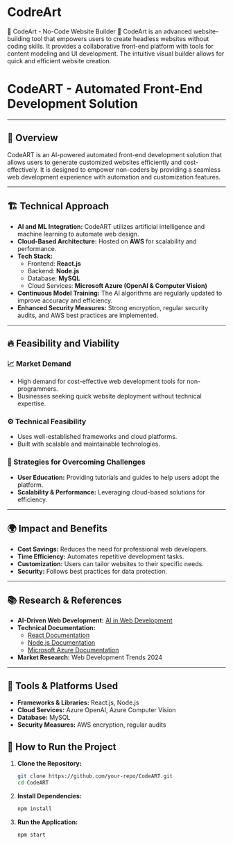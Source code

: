 # CodreArt
🚀 CodeArt - No-Code Website Builder 🎨 
CodeArt is an advanced website-building tool that empowers users to create headless websites without coding skills. It provides a collaborative front-end platform with tools for content modeling and UI development. The intuitive visual builder allows for quick and efficient website creation.
# CodeART - Automated Front-End Development Solution

---

## 📖 Overview
CodeART is an AI-powered automated front-end development solution that allows users to generate customized websites efficiently and cost-effectively. It is designed to empower non-coders by providing a seamless web development experience with automation and customization features.

---

## 🏗️ Technical Approach
- **AI and ML Integration:** CodeART utilizes artificial intelligence and machine learning to automate web design.
- **Cloud-Based Architecture:** Hosted on **AWS** for scalability and performance.
- **Tech Stack:**
  - Frontend: **React.js**
  - Backend: **Node.js**
  - Database: **MySQL**
  - Cloud Services: **Microsoft Azure (OpenAI & Computer Vision)**
- **Continuous Model Training:** The AI algorithms are regularly updated to improve accuracy and efficiency.
- **Enhanced Security Measures:** Strong encryption, regular security audits, and AWS best practices are implemented.

---

## 🔥 Feasibility and Viability
### 📈 Market Demand
- High demand for cost-effective web development tools for non-programmers.
- Businesses seeking quick website deployment without technical expertise.

### ⚙️ Technical Feasibility
- Uses well-established frameworks and cloud platforms.
- Built with scalable and maintainable technologies.

### 🚀 Strategies for Overcoming Challenges
- **User Education:** Providing tutorials and guides to help users adopt the platform.
- **Scalability & Performance:** Leveraging cloud-based solutions for efficiency.

---

## 🌍 Impact and Benefits
- **Cost Savings:** Reduces the need for professional web developers.
- **Time Efficiency:** Automates repetitive development tasks.
- **Customization:** Users can tailor websites to their specific needs.
- **Security:** Follows best practices for data protection.

---

## 📚 Research & References
- **AI-Driven Web Development:** [AI in Web Development](#)
- **Technical Documentation:**
  - [React Documentation](https://reactjs.org/docs/getting-started.html)
  - [Node.js Documentation](https://nodejs.org/en/docs/)
  - [Microsoft Azure Documentation](https://docs.microsoft.com/en-us/azure/)
- **Market Research:** Web Development Trends 2024

---

## 🔧 Tools & Platforms Used
- **Frameworks & Libraries:** React.js, Node.js
- **Cloud Services:** Azure OpenAI, Azure Computer Vision
- **Database:** MySQL
- **Security Measures:** AWS encryption, regular audits


## 📌 How to Run the Project
1. **Clone the Repository:**  
   ```bash
   git clone https://github.com/your-repo/CodeART.git
   cd CodeART
   ```
2. **Install Dependencies:**  
   ```bash
   npm install
   ```
3. **Run the Application:**  
   ```bash
   npm start
   ```


